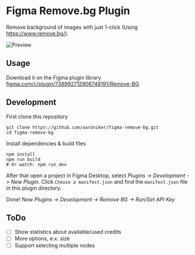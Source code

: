 # Figma Remove.bg Plugin

Remove background of images with just 1-click (Using https://www.remove.bg/).

![Preview](https://aaroniker.me/removebg.gif)

## Usage

Download it on the Figma plugin library [figma.com/c/plugin/738992712906748191/Remove-BG](https://www.figma.com/c/plugin/738992712906748191/Remove-BG)

## Development

First clone this repository
```shell
git clone https://github.com/aaroniker/figma-remove-bg.git
cd figma-remove-bg
```

Install dependencies & build files
```shell
npm install
npm run build
# Or watch: npm run dev
```

After that open a project in Figma Desktop, select _Plugins -> Development -> New Plugin_. Click `Choose a manifest.json` and find the `manifest.json` file in this plugin directory.

Done! Now _Plugins -> Development -> Remove BG -> Run/Set API Key_

## ToDo

- [ ] Show statistics about available/used credits
- [ ] More options, e.x. size
- [ ] Support selecting multiple nodes
